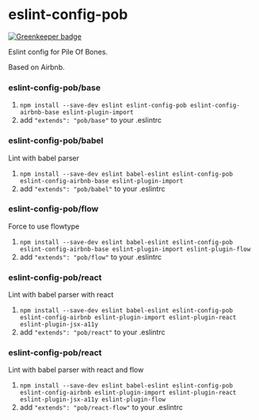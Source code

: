 # eslint-config-pob

[![Greenkeeper badge](https://badges.greenkeeper.io/christophehurpeau/eslint-config-pob.svg)](https://greenkeeper.io/)

Eslint config for Pile Of Bones.

Based on Airbnb.

### eslint-config-pob/base

1. `npm install --save-dev eslint eslint-config-pob eslint-config-airbnb-base eslint-plugin-import`
2. add `"extends": "pob/base"` to your .eslintrc

### eslint-config-pob/babel

Lint with babel parser

1. `npm install --save-dev eslint babel-eslint eslint-config-pob eslint-config-airbnb-base eslint-plugin-import`
2. add `"extends": "pob/babel"` to your .eslintrc

### eslint-config-pob/flow

Force to use flowtype

1. `npm install --save-dev eslint babel-eslint eslint-config-pob eslint-config-airbnb-base eslint-plugin-import eslint-plugin-flow`
2. add `"extends": "pob/flow"` to your .eslintrc

### eslint-config-pob/react

Lint with babel parser with react

1. `npm install --save-dev eslint babel-eslint eslint-config-pob eslint-config-airbnb eslint-plugin-import eslint-plugin-react eslint-plugin-jsx-a11y`
2. add `"extends": "pob/react"` to your .eslintrc

### eslint-config-pob/react

Lint with babel parser with react and flow

1. `npm install --save-dev eslint babel-eslint eslint-config-pob eslint-config-airbnb eslint-plugin-import eslint-plugin-react eslint-plugin-jsx-a11y eslint-plugin-flow`
2. add `"extends": "pob/react-flow"` to your .eslintrc
